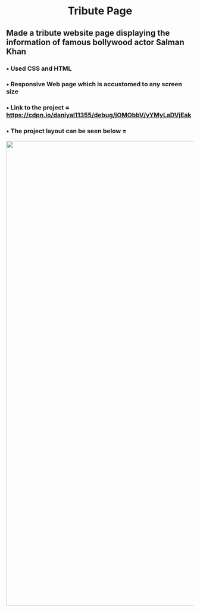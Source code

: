 
# <p align = "center" > Tribute Page </p>   

##  Made a tribute website page displaying the information of famous bollywood actor Salman Khan
###  • Used CSS and HTML 
###  • Responsive Web page which is accustomed to any screen size 
###  • Link to the project = https://cdpn.io/daniyal11355/debug/jOMObbV/yYMyLaDVjEak
###  • The project layout can be seen below = 


<p align = "center" >
<img src="https://github.com/aqib-javed1119/aqib-javed1119/blob/main/Web%20dev%20projects/Responsive%20Web%20design%20projects/Tribute%20page/src/img.png " width="1250" height="1250" />
